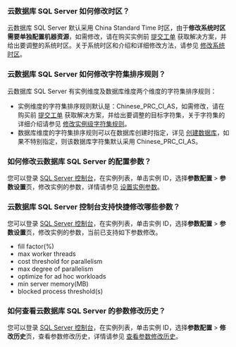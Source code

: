 ### 云数据库 SQL Server 如何修改时区？
云数据库 SQL Server 默认采用 China Standard Time 时区，由于**修改系统时区需要单独配置机器资源**，如需修改，请在购买实例前 [提交工单](https://console.cloud.tencent.com/workorder/category) 获取解决方案，并给出要调整的系统时区。关于系统时区和介绍和详细修改方法，请参见 [修改系统时区](https://intl.cloud.tencent.com/document/product/238/50257)。

### 云数据库 SQL Server 如何修改字符集排序规则？
云数据库 SQL Server 有实例维度及数据库维度两个维度的字符集排序规则：
- 实例维度的字符集排序规则默认是：Chinese_PRC_CI_AS，如需修改，请在购买前 [提交工单](https://console.cloud.tencent.com/workorder/category) 获取解决方案，并给出要调整的目标字符集，关于字符集的详细介绍请参见 [修改实例级字符集规则](https://intl.cloud.tencent.com/document/product/238/50258)。
- 数据库维度的字符集排序规则可以在数据库创建时指定，详见 [创建数据库](https://intl.cloud.tencent.com/document/product/238/35780)，如果不特别指定，则该数据库字符集默认采用 Chinese_PRC_CI_AS。

### 如何修改云数据库 SQL Server 的配置参数？
您可以登录 [SQL Server 控制台](https://console.cloud.tencent.com/sqlserver)，在实例列表，单击实例 ID，选择**参数配置** > **参数设置**页，修改实例的参数，详情请参见 [设置实例参数](https://intl.cloud.tencent.com/document/product/238/41609)。

### 云数据库 SQL Server 控制台支持快捷修改哪些参数？
您可以登录 [SQL Server 控制台](https://console.cloud.tencent.com/sqlserver)，在实例列表，单击实例 ID，选择**参数配置** > **参数设置**页，修改实例的参数，当前已支持如下参数修改。
- fill factor(%)
- max worker threads
- cost threshold for parallelism
- max degree of parallelism
- optimize for ad hoc workloads
- min server memory(MB)
- blocked process threshold(s)

[](id:CSXGLS)
### 如何查看云数据库 SQL Server 的参数修改历史？
您可以登录 [SQL Server 控制台](https://console.cloud.tencent.com/sqlserver)，在实例列表，单击实例 ID，选择**参数配置** > **修改历史**页，查看参数修改历史，详情请参见 [查看参数修改历史](https://intl.cloud.tencent.com/document/product/238/41610)。

